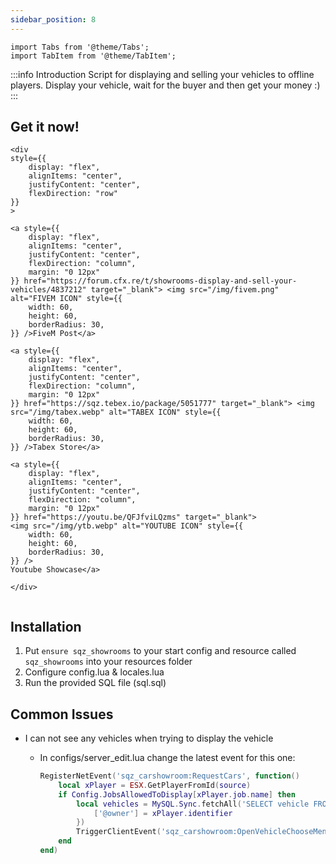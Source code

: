 ```yaml
---
sidebar_position: 8
---
```


```mdx-code-block
import Tabs from '@theme/Tabs';
import TabItem from '@theme/TabItem';

```

:::info Introduction
Script for displaying and selling your vehicles to offline players. Display your vehicle, wait for the buyer and then get your money :)
:::

## Get it now!

```mdx-code-block
<div
style={{
    display: "flex",
    alignItems: "center",
    justifyContent: "center",
    flexDirection: "row"
}}
>

<a style={{
    display: "flex",
    alignItems: "center",
    justifyContent: "center",
    flexDirection: "column",
    margin: "0 12px"
}} href="https://forum.cfx.re/t/showrooms-display-and-sell-your-vehicles/4837212" target="_blank"> <img src="/img/fivem.png" alt="FIVEM ICON" style={{
    width: 60,
    height: 60,
    borderRadius: 30,
}} />FiveM Post</a>

<a style={{
    display: "flex",
    alignItems: "center",
    justifyContent: "center",
    flexDirection: "column",
    margin: "0 12px"
}} href="https://sqz.tebex.io/package/5051777" target="_blank"> <img src="/img/tabex.webp" alt="TABEX ICON" style={{
    width: 60,
    height: 60,
    borderRadius: 30,
}} />Tabex Store</a>

<a style={{
    display: "flex",
    alignItems: "center",
    justifyContent: "center",
    flexDirection: "column",
    margin: "0 12px"
}} href="https://youtu.be/QFJfviLQzms" target="_blank">
<img src="/img/ytb.webp" alt="YOUTUBE ICON" style={{
    width: 60,
    height: 60,
    borderRadius: 30,
}} />
Youtube Showcase</a>

</div>


```

## Installation

1. Put `ensure sqz_showrooms` to your start config and resource called `sqz_showrooms` into your resources folder
2. Configure config.lua & locales.lua
3. Run the provided SQL file (sql.sql)

## Common Issues

- I can not see any vehicles when trying to display the vehicle

  - In configs/server_edit.lua change the latest event for this one:

    ```lua
    RegisterNetEvent('sqz_carshowroom:RequestCars', function()
        local xPlayer = ESX.GetPlayerFromId(source)
        if Config.JobsAllowedToDisplay[xPlayer.job.name] then
            local vehicles = MySQL.Sync.fetchAll('SELECT vehicle FROM owned_vehicles WHERE owner = @owner AND stored = 1', {
                ['@owner'] = xPlayer.identifier
            })
            TriggerClientEvent('sqz_carshowroom:OpenVehicleChooseMenu', xPlayer.source, vehicles)
        end
    end)
    ```

